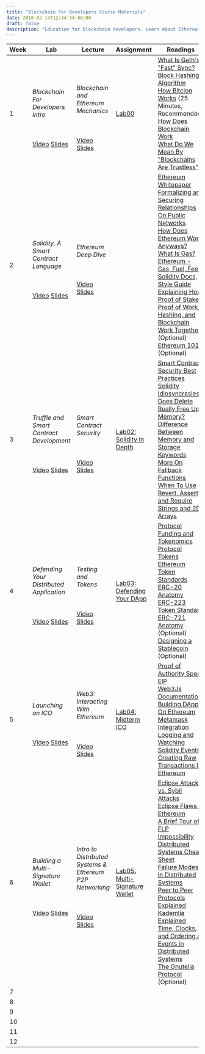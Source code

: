 ```yaml
---
title: "Blockchain For Developers Course Materials"
date: 2018-02-14T12:44:54-08:00
draft: false
description: "Education for blockchain developers. Learn about Ethereum application development, Solidity programming, smart contract security, and more."
---
```


| Week | Lab | Lecture | Assignment | Readings |
|------|----------------------------------------------------------------------------------------------------------------------------------------------------------------------------------------|--------------------------------------------------------------------------------------------------------------------------------------------------------------------------------------------|------------------------------------------------------------------------------------------------|----------------------------------------------------------------------------------------------------------------------------------------------------------------------------------------------------------------------------------------------------------------------------------------------------------------------------------------------------------------------------------------------------------------------------------------------------------------------------------------------------------------------------------------------------------------------------------------------------------------------------------------------------------------------------------------------------------------------------------------------------------------------------------------------------------------------------------------------------------------------------------------------------------------------------------------------------------------------------------------------------------------------------------------------------------------------------------------------------------------------------|
| 1 | <h6> Blockchain For Developers Intro </h6> <br/> [Video](https://youtu.be/F7Ehnt1ht_o) [Slides](https://drive.google.com/open?id=1kLwgqtzWTJTTBhEWejxVJd7c4GQ0uehV) | <h6> Blockchain and Ethereum Mechanics </h6> <br/> [Video](https://youtu.be/Sac1Ah8UAL4) [Slides](https://drive.google.com/open?id=1SM3BU5vrzeNCJtJth-ZLlcEfV4zRP098) | [Lab00](https://goo.gl/forms/MNM0OEJCMuQ0Te7n2) | [What Is Geth's "Fast" Sync?](https://ethereum.stackexchange.com/questions/1161/what-is-geths-fast-sync-and-why-is-it-faster) <br/>  [Block Hashing Algorithm](https://en.bitcoin.it/wiki/Block_hashing_algorithm) <br/> [How Bitcion Works](https://www.youtube.com/watch?v=bBC-nXj3Ng4) (25 Minutes, Recommended) <br/> [How Does Blockchain Work](https://medium.com/@micheledaliessi/how-does-the-blockchain-work-98c8cd01d2ae) <br/>  [What Do We Mean By "Blockchains Are Trustless"?](https://medium.com/@preethikasireddy/eli5-what-do-we-mean-by-blockchains-are-trustless-aa420635d5f6) |
| 2 | <h6> Solidity, A Smart Contract Language </h6> <br/> [Video](https://www.youtube.com/watch?v=rwfENZJT-i0) [Slides](https://drive.google.com/open?id=1YsMtEN-e-NGHnINaWRzhs6vkGCNIr5Hm) | <h6> Ethereum Deep Dive </h6> <br/> [Video](https://www.youtube.com/watch?v=0s23w5GUAeU) [Slides](https://drive.google.com/open?id=1wrtsnT6bq7o5lSlHrlw91Ip_t6uKDkqO) |  | [Ethereum Whitepaper](https://docs.google.com/document/d/1_GEeKjaC6wumxij9NnteOdU1I34ViaBMG_7T2Q1fSyo/edit) <br/>  [Formalizing and Securing Relationships On Public Networks](http://ojphi.org/ojs/index.php/fm/article/view/548/469) <br/> [How Does Ethereum Work Anyways?](https://medium.com/@preethikasireddy/how-does-ethereum-work-anyway-22d1df506369) <br/> [What Is Gas?](https://myetherwallet.github.io/knowledge-base/gas/what-is-gas-ethereum.html) <br/>   [Ethereum - Gas, Fuel, Fees](https://media.consensys.net/ethereum-gas-fuel-and-fees-3333e17fe1dc)   [Solidity Docs, Style Guide](http://solidity.readthedocs.io/en/develop/style-guide.html) <br/> [Explaining How Proof of Stake, Proof of Work, Hashing, and Blockchain Work Together](https://medium.com/@robertgreenfieldiv/explaining-proof-of-stake-f1eae6feb26f) (Optional) <br/>  [Ethereum 101](https://docs.google.com/document/d/1FaPo75Hp0GQLP3xYvTSIuKftHuxfZEEJs9CaBcesTi0/edit) (Optional) |
| 3 | <h6> Truffle and Smart Contract Development </h6> <br/> [Video](https://youtu.be/Qm-sQx3yQL8) [Slides](https://drive.google.com/open?id=1dAcHTVvbU0Uvf7tppSOcVOJgNvotMwk1) | <h6> Smart Contract Security </h6> <br/> [Video](https://youtu.be/IbnEVcEXn_Y) [Slides](https://drive.google.com/open?id=1l6q3Xe2Z1jOrPYWZYK_Te_UbV0zCvWlm) | [Lab02: Solidity In Depth](https://github.com/Blockchain-for-Developers/sp18-lab02) | [Smart Contract Security Best Practices](https://consensys.github.io/smart-contract-best-practices/) <br/> [Solidity Idiosyncrasies](https://github.com/miguelmota/solidity-idiosyncrasies) <br/> [Does Delete Really Free Up Memory?](https://ethereum.stackexchange.com/questions/9601/does-delete-on-mapping-really-frees-the-memory-space?rq=1) <br/> [Difference Between Memory and Storage Keywords](https://ethereum.stackexchange.com/questions/1701/what-does-the-keyword-memory-do-exactly) <br/> [More On Fallback Functions](https://ethereum.stackexchange.com/questions/7570/whats-a-fallback-function-when-using-address-send) <br/> [When To Use Revert, Assert, and Require](https://media.consensys.net/when-to-use-revert-assert-and-require-in-solidity-61fb2c0e5a57) <br/> [Strings and 2D Arrays](https://stackoverflow.com/questions/42716858/string-array-in-solidity) |
| 4 | <h6> Defending Your Distributed Application </h6> <br/> [Video](https://youtu.be/hSknpNYADVc) [Slides](https://drive.google.com/open?id=1vszuWTwcqWRcq6cLBf7jwTcils5cW8KS) | <h6> Testing and Tokens </h6> <br/> [Video](https://youtu.be/JL5_pe5LlgM) [Slides](https://drive.google.com/open?id=14KGUbKGmKWaJ86EfH2AEjO6zej_QIhMk) | [Lab03: Defending Your DApp](https://github.com/Blockchain-for-Developers/sp18-lab03) | [Protocol Funding and Tokenomics](https://blog.havven.io/protocol-funding-tokenomics-55a9b266c8ed) <br/> [Protocol Tokens](https://medium.com/@ryanshea/protocol-tokens-1ed44fa89453) <br/> [Ethereum Token Standards](https://medium.freecodecamp.org/lets-talk-about-the-ethereum-token-standards-you-need-to-know-8af9fcb7e54b) <br/> [ERC-20 Anatomy](https://medium.com/blockchannel/the-anatomy-of-erc20-c9e5c5ff1d02) <br/>  [ERC-223 Token Standard](https://github.com/Dexaran/ERC223-token-standard) <br/> [ERC-721 Anatomy](https://medium.com/crypto-currently/the-anatomy-of-erc721-e9db77abfc24) (Optional) <br/>  [Designing a Stablecoin](https://hackernoon.com/stablecoins-designing-a-price-stable-cryptocurrency-6bf24e2689e5?source=user_profile---------8----------------) (Optional) |
| 5 | <h6> Launching an ICO </h6> </br> [Video](https://www.youtube.com/watch?v=l_gHDIgZJ3c) [Slides](https://drive.google.com/open?id=1fdeRkqOenQ5BDI_2Vb3XfLHP8EGyMAUj) | <h6> Web3: Interacting With Ethereum </h6> </br>  [Video](https://www.youtube.com/watch?v=WB5b8IzhsKY) [Slides](https://drive.google.com/open?id=1qMizz3Pf2qhAEHRqm7hh7zLSklcXcgbx)  | [Lab04: Midterm ICO](https://github.com/Blockchain-for-Developers/sp18-midterm-p1) | [Proof of Authority Spec EIP](https://github.com/ethereum/EIPs/issues/225) <br/>  [Web3Js Documentation](https://web3js.readthedocs.io/en/1.0/) <br/> [Building DApps On Ethereum](https://programtheblockchain.com/posts/2017/12/13/building-decentralized-apps-with-ethereum-and-javascript/) <br/> [Metamask Integration](https://medium.com/metamask/calling-a-smart-contract-with-a-button-d278b1e76705) <br/> [Logging and Watching Solidity Events](https://programtheblockchain.com/posts/2018/01/24/logging-and-watching-solidity-events/) <br/> [Creating Raw Transactions In Ethereum](https://medium.com/blockchain-musings/how-to-create-raw-transactions-in-ethereum-part-1-1df91abdba7c) |
| 6 | <h6> Building a Multi-Signature Wallet </h6> </br> [Video](https://youtu.be/OvWbM1F2e5I) [Slides](https://drive.google.com/open?id=1CydgUNMff9AVhhJ8HxD0T4MVxBKin8Jr) | <h6> Intro to Distributed Systems & Ethereum P2P Networking </h6> </br> [Video](https://youtu.be/RA7wPpyUGJw) [Slides](https://drive.google.com/open?id=1gHOiw-sGvkaZ7bbS2RuAvzyKqAFSQdyj) | [Lab05: Multi-Signature Wallet](https://github.com/Blockchain-for-Developers/sp18-midterm-pt2) | [Eclipse Attacks vs. Sybil Attacks](https://bitcoin.stackexchange.com/questions/61151/eclipse-attack-vs-sybil-attack) </br> [Eclipse Flaws in Ethereum](https://arstechnica.com/information-technology/2018/03/ethereum-fixes-serious-eclipse-flaw-that-could-be-exploited-by-any-kid/) </br> [A Brief Tour of FLP Impossibility](http://the-paper-trail.org/blog/a-brief-tour-of-flp-impossibility/) <br/> [Distributed Systems Cheat Sheet](http://dimafeng.com/2016/12/04/distributed-systems/) <br/>[Failure Modes in Distributed Systems](http://alvaro-videla.com/2013/12/failure-modes-in-distributed-systems.html) <br/> [Peer to Peer Protocols Explained](https://medium.com/karachain/peer-to-peer-protocols-explained-3b1d947c4600) <br/> [Kademlia Explained](http://distrosys.wikia.com/wiki/DHT_-_Kademlia) <br/> [Time, Clocks, and Ordering of Events in Distributed Systems](https://www.microsoft.com/en-us/research/uploads/prod/2016/12/Time-Clocks-and-the-Ordering-of-Events-in-a-Distributed-System.pdf) </br> [The Gnutella Protocol](http://www.sti.uniurb.it/aldini/mvss/2013s2.pdf) (Optional) |
| 7 |  |  |  |  |
| 8 |  |  |  |  |
| 9 |  |  |  |  |
| 10 |  |  |  |  |
| 11 |  |  |  |  |
| 12 |  |  |  |  |
